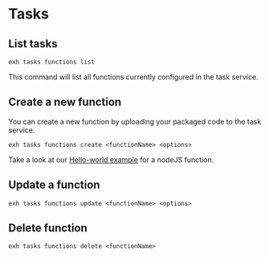 # Tasks

## List tasks

```
exh tasks functions list
```

This command will list all functions currently configured in the task service.

## Create a new function

You can create a new function by uploading your packaged code to the task service.

```
exh tasks functions create <functionName> <options>
```

Take a look at our [Hello-world example](hello-world-task.md) for a nodeJS function.

## Update a function

```
exh tasks functions update <functionName> <options>
```

## Delete function

```
exh tasks functions delete <functionName>
```
